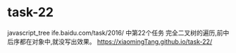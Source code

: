 # task-22
javascript_tree
ife.baidu.com/task/2016/ 中第22个任务
完全二叉树的遍历,前中后序都在对象中,就没写出效果。
https://xiaomingTang.github.io/task-22/
